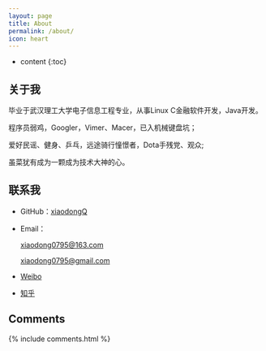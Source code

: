 ```yaml
---
layout: page
title: About
permalink: /about/
icon: heart
---
```


* content
{:toc}

## 关于我

毕业于武汉理工大学电子信息工程专业，从事Linux C金融软件开发，Java开发。

程序员弱鸡，Googler，Vimer、Macer，已入机械键盘坑；

爱好民谣、健身、乒乓，远途骑行憧憬者，Dota手残党、观众;

虽菜犹有成为一颗成为技术大神的心。

## 联系我

* GitHub：[xiaodongQ](https://github.com/xiaodongQ)
* Email：

    <xiaodong0795@163.com>

    <xiaodong0795@gmail.com>

* [Weibo](http://weibo.com/xiaodongQ)
* [知乎](https://www.zhihu.com/people/xiaodongQ)


## Comments

{% include comments.html %}
